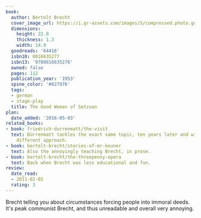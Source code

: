 ```yaml
---
book:
  author: Bertolt Brecht
  cover_image_url: https://i.gr-assets.com/images/S/compressed.photo.goodreads.com/books/1388460254l/64416.jpg
  dimensions:
    height: 22.0
    thickness: 1.3
    width: 14.9
  goodreads: '64416'
  isbn10: 0816635277
  isbn13: '9780816635276'
  owned: false
  pages: 112
  publication_year: '1953'
  spine_color: '#827976'
  tags:
  - german
  - stage-play
  title: The Good Woman of Setzuan
plan:
  date_added: '2016-05-03'
related_books:
- book: friedrich-durrenmatt/the-visit
  text: Dürrenmatt tackles the exact same topic, ten years later and with a wildly
    different approach.
- book: bertolt-brecht/stories-of-mr-keuner
  text: Also the annoyingly teaching Brecht, in prose.
- book: bertolt-brecht/the-threepenny-opera
  text: Back when Brecht was less educational and fun.
review:
  date_read:
  - 2011-02-01
  rating: 3
---
```


Brecht telling you about circumstances forcing people into immoral deeds. It's peak communist Brecht, and thus
unreadable and overall very annoying.
